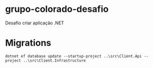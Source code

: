 # grupo-colorado-desafio
Desafio criar aplicação .NET



# Migrations

```dotnet ef database update --startup-project ..\src\Client.Api --project ..\src\Client.Infrastructure ```